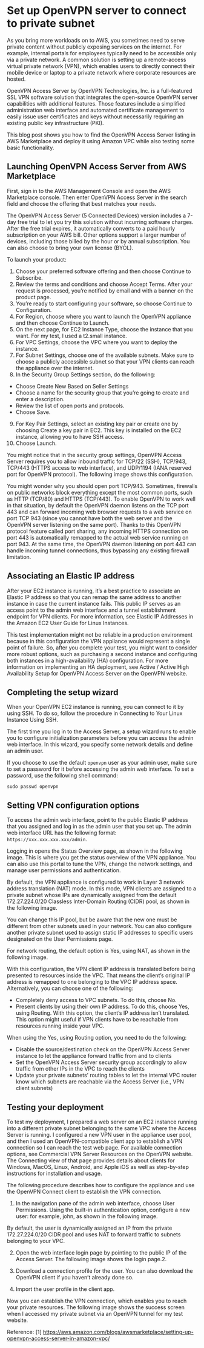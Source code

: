 # Set up OpenVPN server to connect to private subnet

As you bring more workloads on to AWS, you sometimes need to serve private content without publicly exposing services on the internet. For example, internal portals for employees typically need to be accessible only via a private network. A common solution is setting up a remote-access virtual private network (VPN), which enables users to directly connect their mobile device or laptop to a private network where corporate resources are hosted.

OpenVPN Access Server by OpenVPN Technologies, Inc. is a full-featured SSL VPN software solution that integrates the open-source OpenVPN server capabilities with additional features. Those features include a simplified administration web interface and automated certificate management to easily issue user certificates and keys without necessarily requiring an existing public key infrastructure (PKI).

This blog post shows you how to find the OpenVPN Access Server listing in AWS Marketplace and deploy it using Amazon VPC while also testing some basic functionality.

## Launching OpenVPN Access Server from AWS Marketplace
First, sign in to the AWS Management Console and open the AWS Marketplace console. Then enter OpenVPN Access Server in the search field and choose the offering that best matches your needs.

The OpenVPN Access Server (5 Connected Devices) version includes a 7-day free trial to let you try this solution without incurring software charges. After the free trial expires, it automatically converts to a paid hourly subscription on your AWS bill. Other options support a larger number of devices, including those billed by the hour or by annual subscription. You can also choose to bring your own license (BYOL).

To launch your product:

1. Choose your preferred software offering and then choose Continue to Subscribe.
2. Review the terms and conditions and choose Accept Terms. After your request is processed, you’re notified by email and with a banner on the product page.
3. You’re ready to start configuring your software, so choose Continue to Configuration.
4. For Region, choose where you want to launch the OpenVPN appliance and then choose Continue to Launch.
5. On the next page, for EC2 Instance Type, choose the instance that you want. For my test, I used a t2.small instance.
6. For VPC Settings, choose the VPC where you want to deploy the instance.
7. For Subnet Settings, choose one of the available subnets. Make sure to choose a publicly accessible subnet so that your VPN clients can reach the appliance over the internet.
8. In the Security Group Settings section, do the following:
- Choose Create New Based on Seller Settings
- Choose a name for the security group that you’re going to create and enter a description.
- Review the list of open ports and protocols.
- Choose Save.
9. For Key Pair Settings, select an existing key pair or create one by choosing Create a key pair in EC2. This key is installed on the EC2 instance, allowing you to have SSH access.
10. Choose Launch.

You might notice that in the security group settings, OpenVPN Access Server requires you to allow inbound traffic for TCP/22 (SSH), TCP/943, TCP/443 (HTTPS access to web interface), and UDP/1194 (IANA reserved port for OpenVPN protocol). The following image shows this configuration.

You might wonder why you should open port TCP/943. Sometimes, firewalls on public networks block everything except the most common ports, such as HTTP (TCP/80) and HTTPS (TCP/443). To enable OpenVPN to work well in that situation, by default the OpenVPN daemon listens on the TCP port 443 and can forward incoming web browser requests to a web service on port TCP 943 (since you cannot have both the web server and the OpenVPN server listening on the same port). Thanks to this OpenVPN protocol feature called port sharing, any incoming HTTPS connection on port 443 is automatically remapped to the actual web service running on port 943. At the same time, the OpenVPN daemon listening on port 443 can handle incoming tunnel connections, thus bypassing any existing firewall limitation.


## Associating an Elastic IP address

After your EC2 instance is running, it’s a best practice to associate an Elastic IP address so that you can remap the same address to another instance in case the current instance fails. This public IP serves as an access point to the admin web interface and a tunnel establishment endpoint for VPN clients. For more information, see Elastic IP Addresses in the Amazon EC2 User Guide for Linux Instances.

This test implementation might not be reliable in a production environment because in this configuration the VPN appliance would represent a single point of failure. So, after you complete your test, you might want to consider more robust options, such as purchasing a second instance and configuring both instances in a high-availability (HA) configuration. For more information on implementing an HA deployment, see Active / Active High Availability Setup for OpenVPN Access Server on the OpenVPN website.

## Completing the setup wizard
When your OpenVPN EC2 instance is running, you can connect to it by using SSH. To do so, follow the procedure in Connecting to Your Linux Instance Using SSH.

The first time you log in to the Access Server, a setup wizard runs to enable you to configure initialization parameters before you can access the admin web interface. In this wizard, you specify some network details and define an admin user.

If you choose to use the default ```openvpn``` user as your admin user, make sure to set a password for it before accessing the admin web interface. To set a password, use the following shell command:

```
sudo passwd openvpn
```

## Setting VPN configuration options
To access the admin web interface, point to the public Elastic IP address that you assigned and log in as the admin user that you set up. The admin web interface URL has the following format: `https://xxx.xxx.xxx.xxx/admin`.

Logging in opens the Status Overview page, as shown in the following image. This is where you get the status overview of the VPN appliance. You can also use this portal to tune the VPN, change the network settings, and manage user permissions and authentication.

By default, the VPN appliance is configured to work in Layer 3 network address translation (NAT) mode. In this mode, VPN clients are assigned to a private subnet whose IPs are dynamically assigned from the default 172.27.224.0/20 Classless Inter-Domain Routing (CIDR) pool, as shown in the following image.

You can change this IP pool, but be aware that the new one must be different from other subnets used in your network. You can also configure another private subnet used to assign static IP addresses to specific users designated on the User Permissions page.

For network routing, the default option is Yes, using NAT, as shown in the following image.

With this configuration, the VPN client IP address is translated before being presented to resources inside the VPC. That means the client’s original IP address is remapped to one belonging to the VPC IP address space. Alternatively, you can choose one of the following:

- Completely deny access to VPC subnets. To do this, choose No.
- Present clients by using their own IP address. To do this, choose Yes, using Routing. With this option, the client’s IP address isn’t translated. This option might useful if VPN clients have to be reachable from resources running inside your VPC.

When using the Yes, using Routing option, you need to do the following:

- Disable the source/destination check on the OpenVPN Access Server instance to let the appliance forward traffic from and to clients
- Set the OpenVPN Access Server security group accordingly to allow traffic from other IPs in the VPC to reach the clients
- Update your private subnets’ routing tables to let the internal VPC router know which subnets are reachable via the Access Server (i.e., VPN client subnets)

## Testing your deployment
To test my deployment, I prepared a web server on an EC2 instance running into a different private subnet belonging to the same VPC where the Access Server is running. I configured a new VPN user in the appliance user pool, and then I used an OpenVPN-compatible client app to establish a VPN connection so I can reach the test web page. For available connection options, see Commercial VPN Server Resources on the OpenVPN website. The Connecting view of that page provides details about clients for Windows, MacOS, Linux, Android, and Apple iOS as well as step-by-step instructions for installation and usage.

The following procedure describes how to configure the appliance and use the OpenVPN Connect client to establish the VPN connection.

1. In the navigation pane of the admin web interface, choose User Permissions. Using the built-in authentication option, configure a new user: for example, john, as shown in the following image.

By default, the user is dynamically assigned an IP from the private 172.27.224.0/20 CIDR pool and uses NAT to forward traffic to subnets belonging to your VPC.

2. Open the web interface login page by pointing to the public IP of the Access Server. The following image shows the login page.2. 

3. Download a connection profile for the user. You can also download the OpenVPN client if you haven’t already done so.

4. Import the user profile in the client app.

Now you can establish the VPN connection, which enables you to reach your private resources. The following image shows the success screen when I accessed my private subnet via an OpenVPN tunnel for my test website.


Reference:
[1] https://aws.amazon.com/blogs/awsmarketplace/setting-up-openvpn-access-server-in-amazon-vpc/
